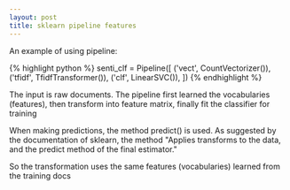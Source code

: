 ```yaml
---
layout: post
title: sklearn pipeline features
---
```

An example of using pipeline:

{% highlight python %}
senti_clf = Pipeline([
                      ('vect', CountVectorizer()),
                      ('tfidf', TfidfTransformer()),
                      ('clf', LinearSVC()),
                      ])
{% endhighlight %}


The input is raw documents. The pipeline first learned the vocabularies (features), then transform into feature matrix, finally fit the classifier for training

When making predictions, the method predict() is used. As suggested by the documentation of sklearn, the method "Applies transforms to the data, and the predict method of the final estimator."

So the transformation uses the same features (vocabularies) learned from the training docs

